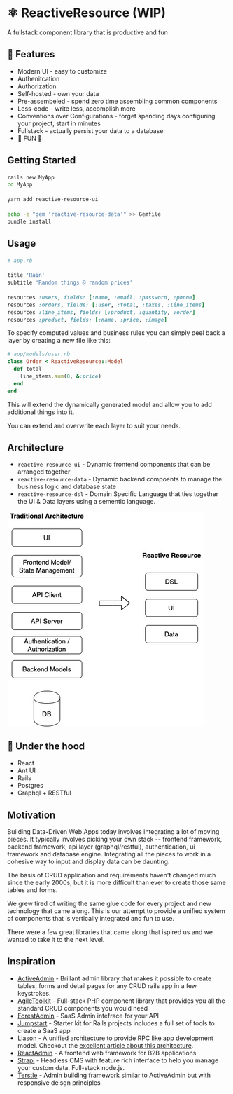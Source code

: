 # ⚛️ ReactiveResource (WIP)
A fullstack component library that is productive and fun

## 🚀 Features
* Modern UI - easy to customize
* Authenitcation
* Authorization
* Self-hosted - own your data
* Pre-assembeled - spend zero time assembling common components
* Less-code - write less, accomplish more
* Conventions over Configurations - forget spending days configuring your project, start in minutes
* Fullstack - actually persist your data to a database
* 🤪 FUN 🤪

## Getting Started

```bash
rails new MyApp
cd MyApp

yarn add reactive-resource-ui

echo -e "gem 'reactive-resource-data'" >> Gemfile
bundle install
```

## Usage

```ruby
# app.rb

title 'Rain'
subtitle 'Random things @ random prices'

resources :users, fields: [:name, :email, :password, :phone]
resources :orders, fields: [:user, :total, :taxes, :line_items]
resources :line_items, fields: [:product, :quantity, :order]
resources :product, fields: [:name, :price, :image]
```

To specify computed values and business rules you can simply peel back a layer by creating a new file like this:

```ruby
# app/models/user.rb
class Order < ReactiveResource::Model
  def total
    line_items.sum(0, &:price)
  end
end
```

This will extend the dynamically generated model and allow you to add additional things into it.

You can extend and overwrite each layer to suit your needs.

## Architecture

- `reactive-resource-ui` - Dynamic frontend components that can be arranged together
- `reactive-resource-data` - Dynamic backend compoents to manage the business logic and database state
- `reactive-resource-dsl` - Domain Specific Language that ties together the UI & Data layers using a sementic language.

![Architecture](docs/reactive-resource-vs-traditional-architecture.jpg)

## 🚗 Under the hood
* React
* Ant UI
* Rails
* Postgres
* Graphql + RESTful

## Motivation
Building Data-Driven Web Apps today involves integrating a lot of moving pieces. It typically involves picking your own stack -- frontend framework, backend framework, api layer (graphql/restful), authentication, ui framework and database engine. Integrating all the pieces to work in a cohesive way to input and display data can be daunting. 

The basis of CRUD application and requirements haven't changed much since the early 2000s, but it is more difficult than ever to create those same tables and forms.

We grew tired of writing the same glue code for every project and new technology that came along. This is our attempt to provide a unified system of components that is vertically integrated and fun to use.

There were a few great libraries that came along that ispired us and we wanted to take it to the next level.

## Inspiration

- [ActiveAdmin](https://activeadmin.info/) - Brillant admin library that makes it possible to create tables, forms and detail pages for any CRUD rails app in a few keystrokes.
- [AgileToolkit](https://www.agiletoolkit.org/) - Full-stack PHP component library that provides you all the standard CRUD components you would need
- [ForestAdmin](https://www.forestadmin.com/) - SaaS Admin intefrace for your API
- [Jumpstart](https://github.com/excid3/jumpstart/) - Starter kit for Rails projects includes a full set of tools to create a SaaS app
- [Liason](https://liaison.dev/) - A unified architecture to provide RPC like app development model. Checkout the [excellent article about this architecture](https://www.freecodecamp.org/news/full-stack-unified-architecture/).
- [ReactAdmin](https://marmelab.com/react-admin/) - A frontend web framework for B2B applications
- [Strapi](https://strapi.io/) - Headless CMS with feature rich interface to help you manage your custom data. Full-stack node.js. 
- [Terstle](https://trestle.io/) - Admin building framework similar to ActiveAdmin but with responsive deisgn principles


